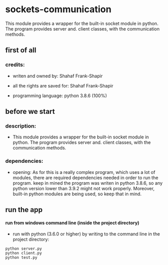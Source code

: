 # sockets-communication

This module provides a wrapper for the built-in socket module in python. The program provides server and.
client classes, with the communication methods.

first of all
------------

### credits:
- writen and owned by:
  Shahaf Frank-Shapir

- all the rights are saved for:
  Shahaf Frank-Shapir

- programming language:
  python 3.8.6 (100%)

before we start
---------------

### description:
- This module provides a wrapper for the built-in socket module in python. The program provides server and.
  client classes, with the communication methods.

### dependencies:
- opening:
  As for this is a really complex program, which uses a lot of modules, there are required dependencies needed
  in order to run the program. keep in mined the program was writen in python 3.8.6, so any python version lower
  than 3.9.2 might not work properly. Moreover, built-in python modules are being used, so keep that in mind.

run the app
-----------

#### run from windows command line (inside the project directory)
- run with python (3.6.0 or higher) by writing to the command line in the project directory:
````
python server.py
python client.py
python test.py
````
